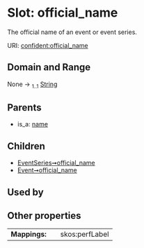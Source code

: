 
# Slot: official_name


The official name of an event or event series.

URI: [confident:official_name](https://raw.githubusercontent.com/TIBHannover/ConfIDent_schema/main/src/linkml/confident_schema.yaml#official_name)


## Domain and Range

None &#8594;  <sub>1..1</sub> [String](types/String.md)

## Parents

 *  is_a: [name](name.md)

## Children

 *  [EventSeries➞official_name](EventSeries_official_name.md)
 *  [Event➞official_name](Event_official_name.md)

## Used by


## Other properties

|  |  |  |
| --- | --- | --- |
| **Mappings:** | | skos:perfLabel |

